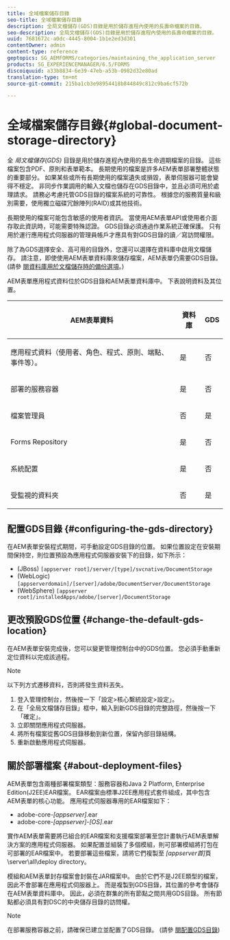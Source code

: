 ```yaml
---
title: 全域檔案儲存目錄
seo-title: 全域檔案儲存目錄
description: 全局文檔儲存(GDS)目錄是用於儲存進程內使用的長壽命檔案的目錄。
seo-description: 全局文檔儲存(GDS)目錄是用於儲存進程內使用的長壽命檔案的目錄。
uuid: 7681672c-a0dc-4445-8004-1b1e2ed3d301
contentOwner: admin
content-type: reference
geptopics: SG_AEMFORMS/categories/maintaining_the_application_server
products: SG_EXPERIENCEMANAGER/6.5/FORMS
discoiquuid: a33b8834-6e39-47eb-a53b-0982d32e80ad
translation-type: tm+mt
source-git-commit: 215ba1cb3e98954418b844849c812c9ba6cf572b

---
```



# 全域檔案儲存目錄{#global-document-storage-directory}

全 *局文檔儲存(GDS)* 目錄是用於儲存進程內使用的長生命週期檔案的目錄。 這些檔案包含PDF、原則和表單範本。 長期使用的檔案是許多AEM表單部署整體狀態的重要部分。 如果某些或所有長期使用的檔案遺失或損毀，表單伺服器可能會變得不穩定。 非同步作業調用的輸入文檔也儲存在GDS目錄中，並且必須可用於處理請求。 請務必考慮托管GDS目錄的檔案系統的可靠性。 根據您的服務質量和級別需要，使用獨立磁碟冗餘陣列(RAID)或其他技術。

長期使用的檔案可能包含敏感的使用者資訊。 當使用AEM表單API或使用者介面存取此資訊時，可能需要特殊認證。 GDS目錄必須通過作業系統正確保護。 只有用於運行應用程式伺服器的管理員帳戶才應具有對GDS目錄的讀／寫訪問權限。

除了為GDS選擇安全、高可用的目錄外，您還可以選擇在資料庫中啟用文檔儲存。 請注意，即使使用AEM表單資料庫來儲存檔案，AEM表單仍需要GDS目錄。 (請參 [閱資料庫用於文檔儲存時的備份選項](/help/forms/using/admin-help/files-back-recover.md#backup-options-when-database-is-used-for-document-storage)。)

AEM表單應用程式資料位於GDS目錄和AEM表單資料庫中。 下表說明資料及其位置。

<table>
 <thead>
  <tr>
   <th><p>AEM表單資料</p></th>
   <th><p>資料庫</p></th>
   <th><p>GDS</p></th>
  </tr>
 </thead>
 <tbody>
  <tr>
   <td><p>應用程式資料（使用者、角色、程式、原則、端點、事件等）。</p></td>
   <td><p>是</p></td>
   <td><p>否</p></td>
  </tr>
  <tr>
   <td><p>部署的服務容器</p></td>
   <td><p>是</p></td>
   <td><p>否</p></td>
  </tr>
  <tr>
   <td><p>檔案管理員 </p></td>
   <td><p>否</p></td>
   <td><p>是</p></td>
  </tr>
  <tr>
   <td><p>Forms Repository</p></td>
   <td><p>是</p></td>
   <td><p>否</p></td>
  </tr>
  <tr>
   <td><p>系統配置</p></td>
   <td><p>是</p></td>
   <td><p>否</p></td>
  </tr>
  <tr>
   <td><p>受監視的資料夾</p></td>
   <td><p>否</p></td>
   <td><p>是</p></td>
  </tr>
 </tbody>
</table>

## 配置GDS目錄 {#configuring-the-gds-directory}

在AEM表單安裝程式期間，可手動設定GDS目錄的位置。 如果位置設定在安裝期間保持空，則位置預設為應用程式伺服器安裝下的目錄，如下所示：

* (JBoss) `[appserver root]/server/[type]/svcnative/DocumentStorage`
* (WebLogic) `[appserverdomain]/[server]/adobe/DocumentServer/DocumentStorage`
* (WebSphere) `[appserver root]/installedApps/adobe/[server]/DocumentStorage`

## 更改預設GDS位置 {#change-the-default-gds-location}

在AEM表單安裝完成後，您可以變更管理控制台中的GDS位置。 您必須手動重新定位資料以完成該過程。

>[!NOTE]
>
>以下列方式遷移資料，否則將發生資料丟失。

1. 登入管理控制台，然後按一下「設定>核心繫統設定>設定」。
1. 在「全局文檔儲存目錄」框中，輸入到新GDS目錄的完整路徑，然後按一下「確定」。
1. 立即關閉應用程式伺服器。
1. 將所有檔案從舊GDS目錄移動到新位置，保留內部目錄結構。
1. 重新啟動應用程式伺服器。

## 關於部署檔案 {#about-deployment-files}

AEM表單包含兩種部署檔案類型：服務容器和Java 2 Platform, Enterprise Edition(J2EE)EAR檔案。 EAR檔案由標準J2EE應用程式套件組成，其中包含AEM表單的核心功能。 應用程式伺服器專用的EAR檔案如下：

* adobe-core-*[appserver]*.ear
* adobe-core-*[appserver]*-*[OS]*.ear

實作AEM表單需要將已組合的EAR檔案和支援檔案部署至您計畫執行AEM表單解決方案的應用程式伺服器。 如果配置並組裝了多個模組，則可部署模組將打包在可部署的EAR檔案中。 若要部署這些檔案，請將它們複製至 *[appserver首]*&#x200B;頁\server\all\deploy directory。

模組和AEM表單封存檔案會封裝在JAR檔案中。 由於它們不是J2EE類型的檔案，因此不會部署在應用程式伺服器上。 而是複製到GDS目錄，其位置的參考會儲存在AEM表單資料庫中。 因此，必須在群集的所有節點之間共用GDS目錄。 所有節點都必須具有對DSC的中央儲存目錄的訪問權。

>[!NOTE]
>
>在部署服務容器之前，請確保已建立並配置了GDS目錄。 (請參 [閱配置GDS目錄](global-document-storage-directory.md#configuring-the-gds-directory))

